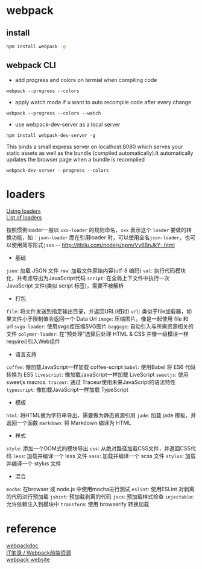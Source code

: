 # webpack


## install

```bash
npm install webpack -g
```

## webpack CLI

* add progress and colors on termial when compiling code

```
webpack --progress --colors
```

* apply watch mode if u want to auto recompile code after every change

```
webpack --progress --colors --watch
```

* use webpack-dev-server as a local server

```
npm install webpack-dev-server -g
```

This binds a small express server on localhost:8080 which serves your static assets as well as the bundle (compiled automatically).It automatically updates the browser page when a bundle is recompiled 
```
webpack-dev-server --progress --colors
```

# loaders

[Using loaders](https://webpack.github.io/docs/using-loaders.html)  
[List of loaders](https://webpack.github.io/docs/list-of-loaders.html)

按照惯例loader一般以 `xxx-loader` 的规则命名，`xxx` 表示这个 `loader` 要做的转换功能，如：`json-loader` 而在引用loader 时，可以使用全名`json-loader`，也可以使用简写形式`json` -- http://itbilu.com/nodejs/npm/Vy6BnJkY-.html


- 基础

`json`: 加载 JSON 文件
`raw`: 加载文件原始内容(utf-8 编码)
`val`: 执行代码模块化，并考虑导出为JavaScript代码
`script`: 在全局上下文件中执行一次 JavaScript 文件(类似 script 标签)，需要不被解析

- 打包

`file`: 将文件发送到指定输出目录，并返回URL(相对)
`url`: 类似于file加载器，如果文件小于限制值会返回一个 Data Url
`image`: 压缩图片。像是一起使用 file 和 url
`svgo-loader`: 使用svgo库压缩SVG图片
`baggage`: 自动引入与所需资源相关的文件
`polymer-loader`: 在“预处理”选择后处理 HTML & CSS 并像一级模块一样require()引入Web组件

- 语言支持

`coffee`: 像加载JavaScript一样加载 coffee-script
`babel`: 使用Babel 将 ES6 代码转换为 ES5
`livescript`: 像加载JavaScript一样加载 LiveScript
`sweetjs`: 使用 sweetjs macros.
`traceur`: 通过 Traceur使用未来JavaScript的语法特性
`typescript`: 像加载JavaScript一样加载 TypeScript

- 模板

`html`: 将HTML做为字符串导出，需要做为静态资源引用
`jade`: 加载 jade 模板，并返回一个函数
`markdown`: 将 Markdown 编译为 HTML

- 样式

`style`: 添加一个DOM式的模块导出
`css`: 从绝对路径加载CSS文件，并返回CSS代码
`less`: 加载并编译一个 less 文件
`sass`: 加载并编译一个 scss 文件
`stylus`: 加载并编译一个 stylus 文件

- 混合

`mocha`: 在browser 或 node.js 中使用mocha进行测试
`eslint`: 使用ESLint 对剥离的代码进行预加载
`jshint`: 预加载剥离的代码
`jscs`: 预加载样式检查
`injectable`: 允许依赖注入到模块中
`transform`: 使用 browserify 转换加载


# reference

[webpackdoc](http://webpackdoc.com/usage.html)  
[IT笔录 / Webpack前端资源](http://itbilu.com/nodejs/npm/Vy6BnJkY-.html)   
[webpack website](http://webpack.github.io/docs/)